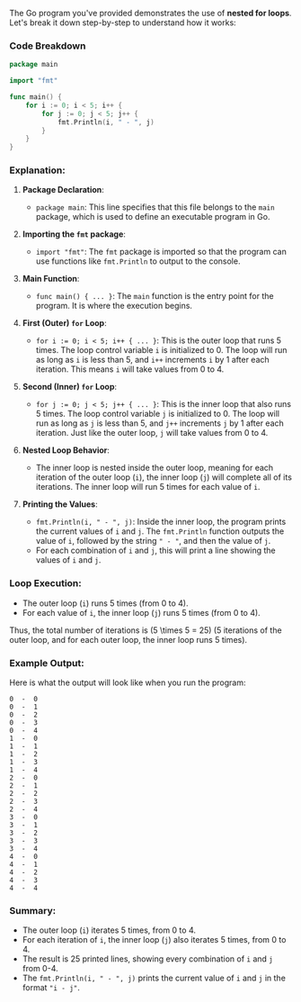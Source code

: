 The Go program you've provided demonstrates the use of **nested for loops**. Let's break it down step-by-step to understand how it works:

### Code Breakdown

```go
package main

import "fmt"

func main() {
	for i := 0; i < 5; i++ {
		for j := 0; j < 5; j++ {
			fmt.Println(i, " - ", j)
		}
	}
}
```

### Explanation:

1. **Package Declaration**:
   - `package main`: This line specifies that this file belongs to the `main` package, which is used to define an executable program in Go.

2. **Importing the `fmt` package**:
   - `import "fmt"`: The `fmt` package is imported so that the program can use functions like `fmt.Println` to output to the console.

3. **Main Function**:
   - `func main() { ... }`: The `main` function is the entry point for the program. It is where the execution begins.

4. **First (Outer) `for` Loop**:
   - `for i := 0; i < 5; i++ { ... }`: This is the outer loop that runs 5 times. The loop control variable `i` is initialized to 0. The loop will run as long as `i` is less than 5, and `i++` increments `i` by 1 after each iteration. This means `i` will take values from 0 to 4.
   
5. **Second (Inner) `for` Loop**:
   - `for j := 0; j < 5; j++ { ... }`: This is the inner loop that also runs 5 times. The loop control variable `j` is initialized to 0. The loop will run as long as `j` is less than 5, and `j++` increments `j` by 1 after each iteration. Just like the outer loop, `j` will take values from 0 to 4.
   
6. **Nested Loop Behavior**:
   - The inner loop is nested inside the outer loop, meaning for each iteration of the outer loop (`i`), the inner loop (`j`) will complete all of its iterations. The inner loop will run 5 times for each value of `i`.
   
7. **Printing the Values**:
   - `fmt.Println(i, " - ", j)`: Inside the inner loop, the program prints the current values of `i` and `j`. The `fmt.Println` function outputs the value of `i`, followed by the string `" - "`, and then the value of `j`.
   - For each combination of `i` and `j`, this will print a line showing the values of `i` and `j`.

### Loop Execution:

- The outer loop (`i`) runs 5 times (from 0 to 4).
- For each value of `i`, the inner loop (`j`) runs 5 times (from 0 to 4).
  
Thus, the total number of iterations is \(5 \times 5 = 25\) (5 iterations of the outer loop, and for each outer loop, the inner loop runs 5 times).

### Example Output:

Here is what the output will look like when you run the program:

```
0  -  0
0  -  1
0  -  2
0  -  3
0  -  4
1  -  0
1  -  1
1  -  2
1  -  3
1  -  4
2  -  0
2  -  1
2  -  2
2  -  3
2  -  4
3  -  0
3  -  1
3  -  2
3  -  3
3  -  4
4  -  0
4  -  1
4  -  2
4  -  3
4  -  4
```

### Summary:
- The outer loop (`i`) iterates 5 times, from 0 to 4.
- For each iteration of `i`, the inner loop (`j`) also iterates 5 times, from 0 to 4.
- The result is 25 printed lines, showing every combination of `i` and `j` from 0-4.
- The `fmt.Println(i, " - ", j)` prints the current value of `i` and `j` in the format `"i - j"`.